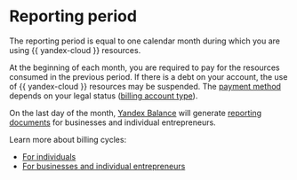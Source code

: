 # Reporting period

The reporting period is equal to one calendar month during which you are using {{ yandex-cloud }} resources.

At the beginning of each month, you are required to pay for the resources consumed in the previous period. If there is a debt on your account, the use of {{ yandex-cloud }} resources may be suspended. The [payment method](../payment/index.md) depends on your legal status ([billing account type](billing-account.md#ba-types)).

On the last day of the month, [Yandex Balance](https://balance.yandex.com/) will generate [reporting documents](../payment/documents.md) for businesses and individual entrepreneurs.

Learn more about billing cycles:
* [For individuals](../payment/billing-cycle-individual.md)
* [For businesses and individual entrepreneurs](../payment/billing-cycle-business.md)